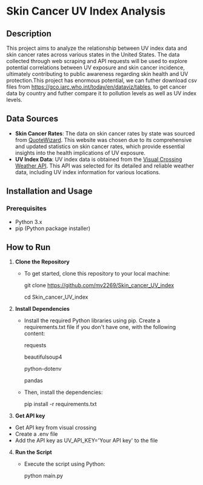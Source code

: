 # Skin Cancer UV Index Analysis

## Description
This project aims to analyze the relationship between UV index data and skin cancer rates across various states in the United States. The data collected through web scraping and API requests will be used to explore potential correlations between UV exposure and skin cancer incidence, ultimately contributing to public awareness regarding skin health and UV protection.This project has enormous potential, we can futher download csv files from https://gco.iarc.who.int/today/en/dataviz/tables, to get cancer data by country and futher compare it to pollution levels as well as UV index levels.

## Data Sources
- **Skin Cancer Rates**: The data on skin cancer rates by state was sourced from [QuoteWizard](https://quotewizard.com/news/skin-cancer-rates-by-state). This website was chosen due to its comprehensive and updated statistics on skin cancer rates, which provide essential insights into the health implications of UV exposure.
- **UV Index Data**: UV index data is obtained from the [Visual Crossing Weather API](https://www.visualcrossing.com/weather-api). This API was selected for its detailed and reliable weather data, including UV index information for various locations.

## Installation and Usage

### Prerequisites
- Python 3.x
- pip (Python package installer)


## How to Run

1. **Clone the Repository**

   - To get started, clone this repository to your local machine:

       git clone https://github.com/mv2269/Skin_cancer_UV_index

       cd Skin_cancer_UV_index

2. **Install Dependencies**

    - Install the required Python libraries using pip. Create a requirements.txt file if you don't have one, with the following content:

        requests

        beautifulsoup4

        python-dotenv

        pandas



    - Then, install the dependencies:

        pip install -r requirements.txt

3. **Get API key**
   
 - Get API key from visual crossing
 - Create a .env file
 - Add the API key as UV_API_KEY='Your API key' to the file


4. **Run the Script**

    - Execute the script using Python:

        python main.py




